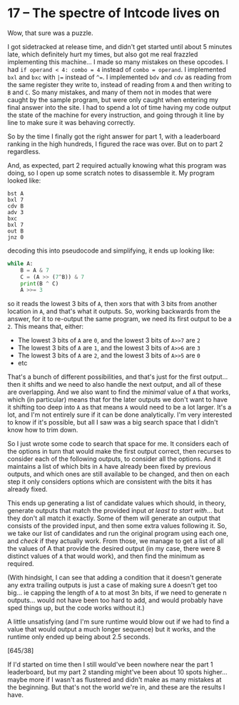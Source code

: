 # 17 &ndash; The spectre of Intcode lives on

Wow, that sure was a puzzle.

I got sidetracked at release time, and didn't get started until about 5 minutes late, which definitely hurt my times, but also got me real frazzled implementing this machine... I made so many mistakes on these opcodes. I had `if operand < 4: combo = 4` instead of `combo = operand`. I implemented `bxl` and `bxc` with `|=` instead of `^=`. I implemented `bdv` and `cdv` as reading from the same register they write to, instead of reading from `A` and then writing to `B` and `C`. So many mistakes, and many of them not in modes that were caught by the sample program, but were only caught when entering my final answer into the site. I had to spend a lot of time having my code output the state of the machine for every instruction, and going through it line by line to make sure it was behaving correctly.

So by the time I finally got the right answer for part 1, with a leaderboard ranking in the high hundreds, I figured the race was over. But on to part 2 regardless.

And, as expected, part 2 required actually knowing what this program was doing, so I open up some scratch notes to disassemble it. My program looked like:
```
bst A
bxl 7
cdv B
adv 3
bxc
bxl 7
out B
jnz 0
```
decoding this into pseudocode and simplifying, it ends up looking like:
```py
while A:
	B = A & 7
	C = (A >> (7^B)) & 7
	print(B ^ C)
	A >>= 3
```
so it reads the lowest 3 bits of `A`, then xors that with 3 bits from another location in `A`, and that's what it outputs. So, working backwards from the answer, for it to re-output the same program, we need its first output to be a `2`. This means that, either:

* The lowest 3 bits of `A` are `0`, and the lowest 3 bits of `A>>7` are `2`
* The lowest 3 bits of `A` are `1`, and the lowest 3 bits of `A>>6` are `3`
* The lowest 3 bits of `A` are `2`, and the lowest 3 bits of `A>>5` are `0`
* etc

That's a bunch of different possibilities, and that's just for the first output... then it shifts and we need to also handle the next output, and all of these are overlapping. And we also want to find the _minimal_ value of `A` that works, which (in particular) means that for the later outputs we don't want to have it shifting too deep into `A` as that means `A` would need to be a lot larger. It's a lot, and I'm not entirely sure if it can be done analytically. I'm very interested to know if it's possible, but all I saw was a big search space that I didn't know how to trim down.

So I just wrote some code to search that space for me. It considers each of the options in turn that would make the first output correct, then recurses to consider each of the following outputs, to consider all the options. And it maintains a list of which bits in `A` have already been fixed by previous outputs, and which ones are still available to be changed, and then on each step it only considers options which are consistent with the bits it has already fixed.

This ends up generating a list of candidate values which should, in theory, generate outputs that match the provided input _at least to start with_... but they don't all match it exactly. Some of them will generate an output that consists of the provided input, and then some extra values following it. So, we take our list of candidates and run the original program using each one, and _check_ if they actually work. From those, we manage to get a list of all the values of A that provide the desired output (in my case, there were 8 distinct values of `A` that would work), and then find the minimum as required.

(With hindsight, I can see that adding a condition that it doesn't generate any extra trailing outputs is just a case of making sure `A` doesn't get too big... ie capping the length of `A` to at most 3n bits, if we need to generate n outputs... would not have been too hard to add, and would probably have sped things up, but the code works without it.)

A little unsatisfying (and I'm sure runtime would blow out if we had to find a value that would output a much longer sequence) but it works, and the runtime only ended up being about 2.5 seconds.

[645/38]

If I'd started on time then I still would've been nowhere near the part 1 leaderboard, but my part 2 standing might've been about 10 spots higher... maybe more if I wasn't as flustered and didn't make as many mistakes at the beginning. But that's not the world we're in, and these are the results I have.
